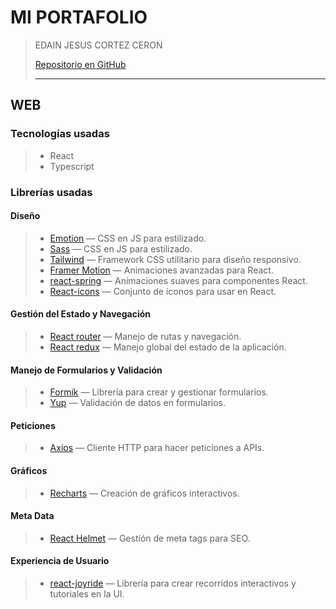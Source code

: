 # MI PORTAFOLIO

> EDAIN JESUS CORTEZ CERON
>
> [Repositorio en GitHub](https://github.com/Astralzz)
>
> ---

## WEB

### **Tecnologías usadas**

> * React
> * Typescript

### **Librerías usadas**

#### **Diseño**

> * [Emotion](https://emotion.sh) — CSS en JS para estilizado.
> * [Sass](https://sass-lang.com) — CSS en JS para estilizado.
> * [Tailwind](https://tailwindcss.com) — Framework CSS utilitario para diseño responsivo.
> * [Framer Motion](https://www.framer.com/motion) — Animaciones avanzadas para React.
> * [react-spring](https://react-spring.dev) — Animaciones suaves para componentes React.
> * [React-icons](https://react-icons.github.io/react-icons) — Conjunto de íconos para usar en React.

#### **Gestión del Estado y Navegación**

> * [React router](https://reactrouter.com) — Manejo de rutas y navegación.
> * [React redux](https://react-redux.js.org) — Manejo global del estado de la aplicación.

#### **Manejo de Formularios y Validación**

> * [Formik](https://formik.org) — Librería para crear y gestionar formularios.
> * [Yup](https://yup-docs.vercel.app) — Validación de datos en formularios.

#### **Peticiones**

> * [Axios](https://axios-http.com) — Cliente HTTP para hacer peticiones a APIs.

#### **Gráficos**

> * [Recharts](https://recharts.org) — Creación de gráficos interactivos.

#### **Meta Data**

> * [React Helmet](https://github.com/nfl/react-helmet) — Gestión de meta tags para SEO.

#### **Experiencia de Usuario**

> * [react-joyride](https://react-joyride.com) — Librería para crear recorridos interactivos y tutoriales en la UI.
